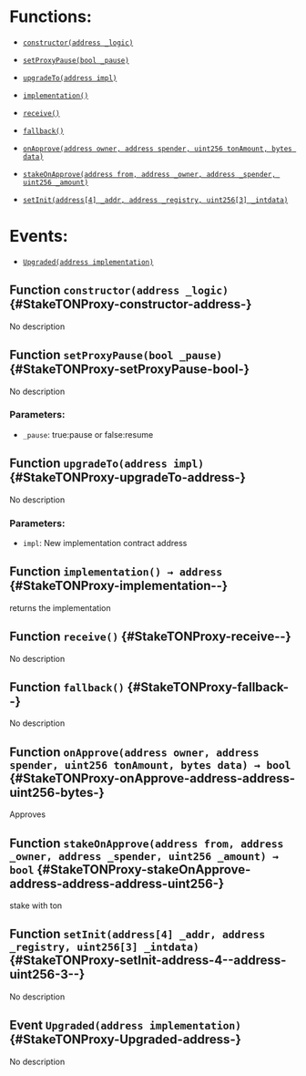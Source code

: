 # Functions:

- [`constructor(address _logic)`](#StakeTONProxy-constructor-address-)

- [`setProxyPause(bool _pause)`](#StakeTONProxy-setProxyPause-bool-)

- [`upgradeTo(address impl)`](#StakeTONProxy-upgradeTo-address-)

- [`implementation()`](#StakeTONProxy-implementation--)

- [`receive()`](#StakeTONProxy-receive--)

- [`fallback()`](#StakeTONProxy-fallback--)

- [`onApprove(address owner, address spender, uint256 tonAmount, bytes data)`](#StakeTONProxy-onApprove-address-address-uint256-bytes-)

- [`stakeOnApprove(address from, address _owner, address _spender, uint256 _amount)`](#StakeTONProxy-stakeOnApprove-address-address-address-uint256-)

- [`setInit(address[4] _addr, address _registry, uint256[3] _intdata)`](#StakeTONProxy-setInit-address-4--address-uint256-3--)

# Events:

- [`Upgraded(address implementation)`](#StakeTONProxy-Upgraded-address-)

## Function `constructor(address _logic)` {#StakeTONProxy-constructor-address-}

No description

## Function `setProxyPause(bool _pause)` {#StakeTONProxy-setProxyPause-bool-}

No description

### Parameters:

- `_pause`: true:pause or false:resume

## Function `upgradeTo(address impl)` {#StakeTONProxy-upgradeTo-address-}

No description

### Parameters:

- `impl`: New implementation contract address

## Function `implementation() → address` {#StakeTONProxy-implementation--}

returns the implementation

## Function `receive()` {#StakeTONProxy-receive--}

No description

## Function `fallback()` {#StakeTONProxy-fallback--}

No description

## Function `onApprove(address owner, address spender, uint256 tonAmount, bytes data) → bool` {#StakeTONProxy-onApprove-address-address-uint256-bytes-}

Approves

## Function `stakeOnApprove(address from, address _owner, address _spender, uint256 _amount) → bool` {#StakeTONProxy-stakeOnApprove-address-address-address-uint256-}

stake with ton

## Function `setInit(address[4] _addr, address _registry, uint256[3] _intdata)` {#StakeTONProxy-setInit-address-4--address-uint256-3--}

No description

## Event `Upgraded(address implementation)` {#StakeTONProxy-Upgraded-address-}

No description
